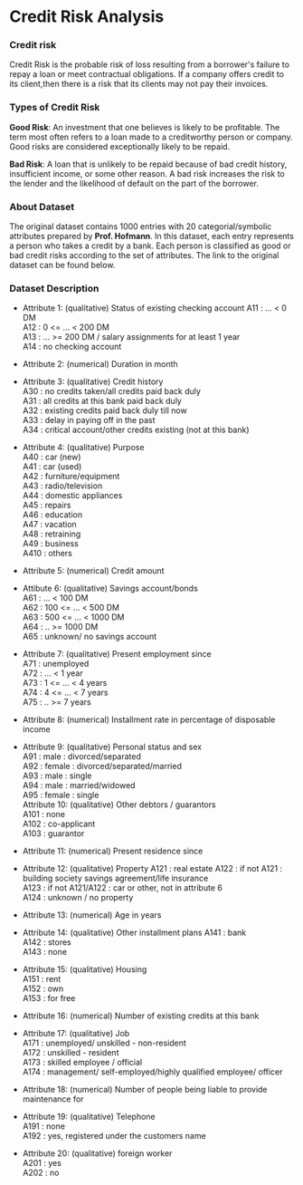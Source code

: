 # Credit Risk Analysis


### Credit risk
Credit Risk is the probable risk of loss resulting from a borrower's failure to repay a loan or meet contractual obligations. If a company offers credit to its client,then there is a risk that its clients may not pay their invoices.

### Types of Credit Risk
**Good Risk**: An investment that one believes is likely to be profitable. The term most often refers to a loan made to a creditworthy person or company. Good risks are considered exceptionally likely to be repaid.

**Bad Risk**: A loan that is unlikely to be repaid because of bad credit history, insufficient income, or some other reason. A bad risk increases the risk to the lender and the likelihood of default on the part of the borrower.

### About Dataset

The original dataset contains 1000 entries with 20 categorial/symbolic attributes prepared by **Prof. Hofmann**. In this dataset, each entry represents a person who takes a credit by a bank. Each person is classified as good or bad credit risks according to the set of attributes. The link to the original dataset can be found below.

### Dataset Description

* Attribute 1: (qualitative) Status of existing checking account
A11 : ... < 0 DM  
A12 : 0 <= ... < 200 DM  
A13 : ... >= 200 DM / salary assignments for at least 1 year  
A14 : no checking account  

* Attribute 2: (numerical) Duration in month

* Attribute 3: (qualitative) Credit history  
A30 : no credits taken/all credits paid back duly  
A31 : all credits at this bank paid back duly  
A32 : existing credits paid back duly till now  
A33 : delay in paying off in the past  
A34 : critical account/other credits existing (not at this bank)  

* Attribute 4: (qualitative) Purpose  
A40 : car (new)  
A41 : car (used)  
A42 : furniture/equipment  
A43 : radio/television  
A44 : domestic appliances  
A45 : repairs  
A46 : education  
A47 : vacation  
A48 : retraining  
A49 : business  
A410 : others  

* Attribute 5: (numerical) Credit amount  
* Attibute 6: (qualitative) Savings account/bonds  
A61 : ... < 100 DM  
A62 : 100 <= ... < 500 DM  
A63 : 500 <= ... < 1000 DM  
A64 : .. >= 1000 DM  
A65 : unknown/ no savings account  

* Attribute 7: (qualitative) Present employment since  
A71 : unemployed  
A72 : ... < 1 year  
A73 : 1 <= ... < 4 years  
A74 : 4 <= ... < 7 years  
A75 : .. >= 7 years  

* Attribute 8: (numerical) Installment rate in percentage of disposable income
  
* Attribute 9: (qualitative) Personal status and sex  
A91 : male : divorced/separated  
A92 : female : divorced/separated/married  
A93 : male : single  
A94 : male : married/widowed  
A95 : female : single  
Attribute 10: (qualitative) Other debtors / guarantors  
A101 : none  
A102 : co-applicant  
A103 : guarantor  

* Attribute 11: (numerical) Present residence since

*  Attribute 12: (qualitative) Property A121 : real estate
A122 : if not A121 : building society savings agreement/life insurance  
A123 : if not A121/A122 : car or other, not in attribute 6  
A124 : unknown / no property  

* Attribute 13: (numerical) Age in years

* Attribute 14: (qualitative) Other installment plans
A141 : bank  
A142 : stores  
A143 : none  
* Attribute 15: (qualitative) Housing  
A151 : rent  
A152 : own   
A153 : for free  
* Attribute 16: (numerical) Number of existing credits at this bank  
* Attribute 17: (qualitative) Job  
A171 : unemployed/ unskilled - non-resident  
A172 : unskilled - resident  
A173 : skilled employee / official  
A174 : management/ self-employed/highly qualified employee/ officer  
* Attribute 18: (numerical) Number of people being liable to provide maintenance for  
* Attribute 19: (qualitative) Telephone  
A191 : none  
A192 : yes, registered under the customers name  
* Attribute 20: (qualitative) foreign worker  
A201 : yes  
A202 : no
